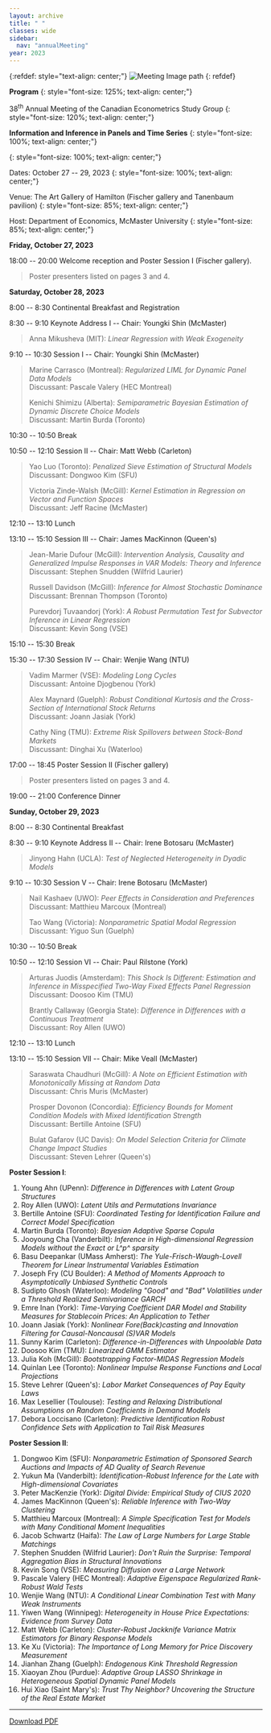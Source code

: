 ```yaml
---
layout: archive
title: " "
classes: wide
sidebar:
  nav: "annualMeeting"
year: 2023
---
```

{:refdef: style="text-align: center;"}
![Meeting Image path](/assets/images/{{page.year}}/annualMeeting.jpg)
{: refdef}



**Program**
{: style="font-size: 125%; text-align: center;"}


38<sup>th</sup> Annual Meeting of the Canadian Econometrics Study Group
{: style="font-size: 120%; text-align: center;"}

**Information and Inference in Panels and Time Series**
{: style="font-size: 100%; text-align: center;"}

{: style="font-size: 100%; text-align: center;"}

Dates: October 27 -- 29, 2023
{: style="font-size: 100%; text-align: center;"}

Venue: The Art Gallery of Hamilton (Fischer gallery and Tanenbaum
pavilion)
{: style="font-size: 85%; text-align: center;"}

Host: Department of Economics, McMaster University
{: style="font-size: 85%; text-align: center;"}

**Friday, October 27, 2023**

18:00 -- 20:00 Welcome reception and Poster Session I (Fischer gallery).

> Poster presenters listed on pages 3 and 4.

**Saturday, October 28, 2023**

8:00 -- 8:30 Continental Breakfast and Registration

8:30 -- 9:10 Keynote Address I -- Chair: Youngki Shin (McMaster)

> Anna Mikusheva (MIT): *Linear Regression with Weak Exogeneity*

9:10 -- 10:30 Session I -- Chair: Youngki Shin (McMaster)

> Marine Carrasco (Montreal): *Regularized LIML for Dynamic Panel Data
> Models*\
> Discussant: Pascale Valery (HEC Montreal)
>
> Kenichi Shimizu (Alberta): *Semiparametric Bayesian Estimation of
> Dynamic Discrete Choice Models*\
> Discussant: Martin Burda (Toronto)

10:30 -- 10:50 Break

10:50 -- 12:10 Session II -- Chair: Matt Webb (Carleton)

> Yao Luo (Toronto): *Penalized Sieve Estimation of Structural Models*\
> Discussant: Dongwoo Kim (SFU)
>
> Victoria Zinde-Walsh (McGill): *Kernel Estimation in Regression on
> Vector and Function* *Spaces*\
> Discussant: Jeff Racine (McMaster)

12:10 -- 13:10 Lunch

13:10 -- 15:10 Session III -- Chair: James MacKinnon (Queen's)

> Jean-Marie Dufour (McGill): *Intervention Analysis, Causality and
> Generalized Impulse Responses in VAR Models: Theory and Inference*\
> Discussant: Stephen Snudden (Wilfrid Laurier)
>
> Russell Davidson (McGill): *Inference for Almost Stochastic Dominance*\
> Discussant: Brennan Thompson (Toronto)
>
> Purevdorj Tuvaandorj (York): *A Robust Permutation Test for Subvector
> Inference in Linear Regression*\
> Discussant: Kevin Song (VSE)

15:10 -- 15:30 Break

15:30 -- 17:30 Session IV -- Chair: Wenjie Wang (NTU)

> Vadim Marmer (VSE): *Modeling Long Cycles*\
> Discussant: Antoine Djogbenou (York)
>
> Alex Maynard (Guelph): *Robust Conditional Kurtosis and the
> Cross-Section of International Stock Returns*\
> Discussant: Joann Jasiak (York)
>
> Cathy Ning (TMU): *Extreme Risk Spillovers between Stock-Bond Markets*\
> Discussant: Dinghai Xu (Waterloo)

17:00 -- 18:45 Poster Session II (Fischer gallery)

> Poster presenters listed on pages 3 and 4.

19:00 -- 21:00 Conference Dinner

**Sunday, October 29, 2023**

8:00 -- 8:30 Continental Breakfast

8:30 -- 9:10 Keynote Address II -- Chair: Irene Botosaru (McMaster)

> Jinyong Hahn (UCLA): *Test of Neglected Heterogeneity in Dyadic Models*

9:10 -- 10:30 Session V -- Chair: Irene Botosaru (McMaster)

> Nail Kashaev (UWO): *Peer Effects in Consideration and Preferences*\
> Discussant: Matthieu Marcoux (Montreal)
>
> Tao Wang (Victoria): *Nonparametric Spatial Modal Regression*\
> Discussant: Yiguo Sun (Guelph)

10:30 -- 10:50 Break

10:50 -- 12:10 Session VI -- Chair: Paul Rilstone (York)

> Arturas Juodis (Amsterdam): *This Shock Is Different: Estimation and
> Inference in Misspecified Two-Way Fixed Effects Panel Regression*\
> Discussant: Doosoo Kim (TMU)
>
> Brantly Callaway (Georgia State): *Difference in Differences with a
> Continuous Treatment*\
> Discussant: Roy Allen (UWO)

12:10 -- 13:10 Lunch

13:10 -- 15:10 Session VII -- Chair: Mike Veall (McMaster)

> Saraswata Chaudhuri (McGill): *A Note on Efficient Estimation with
> Monotonically Missing at Random Data*\
> Discussant: Chris Muris (McMaster)
> 
> Prosper Dovonon (Concordia): *Efficiency Bounds for Moment Condition Models with Mixed Identification Strength*\
> Discussant: Bertille Antoine (SFU)
> 
> Bulat Gafarov (UC Davis): *On Model Selection Criteria for Climate
> Change Impact Studies*\
> Discussant: Steven Lehrer (Queen's)

**Poster Session I**:

1.  Young Ahn (UPenn): *Difference in Differences with Latent Group
    Structures*
2.  Roy Allen (UWO): *Latent Utils and Permutations Invariance*
3.  Bertille Antoine (SFU): *Coordinated Testing for Identification
    Failure and Correct Model Specification*
4.  Martin Burda (Toronto): *Bayesian Adaptive Sparse Copula*
5.  Jooyoung Cha (Vanderbilt): *Inference in High-dimensional Regression
    Models without the Exact or L^p^ sparsity*
6.  Basu Deepankar (UMass Amherst): *The Yule-Frisch-Waugh-Lovell
    Theorem for Linear Instrumental Variables Estimation*
7.  Joseph Fry (CU Boulder)*: A Method of Moments Approach to
    Asymptotically Unbiased Synthetic Controls*
8.  Sudipto Ghosh (Waterloo): *Modeling "Good" and "Bad" Volatilities
    under a Threshold Realized Semivariance GARCH*
9.  Emre Inan (York): *Time-Varying Coefficient DAR Model and Stability
    Measures for Stablecoin Prices: An Application to Tether*
10. Joann Jasiak (York): *Nonlinear Fore(Back)casting and Innovation
    Filtering for Causal-Noncausal (S)VAR Models*
11. Sunny Karim (Carleton): *Difference-in-Differences with Unpoolable
    Data*
12. Doosoo Kim (TMU): *Linearized GMM Estimator*
13. Julia Koh (McGill): *Bootstrapping Factor-MIDAS Regression Models*
14. Quinlan Lee (Toronto): *Nonlinear Impulse Response Functions and
    Local Projections*
15. Steve Lehrer (Queen's): *Labor Market Consequences of Pay Equity
    Laws*
16. Max Lesellier (Toulouse): *Testing and Relaxing Distributional
    Assumptions on Random Coefficients in Demand Models*
17. Debora Loccisano (Carleton): *Predictive Identification Robust
    Confidence Sets with Application to Tail Risk Measures*

**Poster Session II**:

1.  Dongwoo Kim (SFU): *Nonparametric Estimation of Sponsored Search
    Auctions and Impacts of AD Quality of Search Revenue*
2.  Yukun Ma (Vanderbilt): *Identification-Robust Inference for the Late
    with High-dimensional Covariates*
3.  Peter MacKenzie (York): *Digital Divide: Empirical Study of CIUS
    2020*
4.  James MacKinnon (Queen's): *Reliable Inference with Two-Way
    Clustering*
5.  Matthieu Marcoux (Montreal): *A Simple Specification Test for Models
    with Many Conditional Moment Inequalities*
6.  Jacob Schwartz (Haifa): *The Law of Large Numbers for Large Stable
    Matchings*
7.  Stephen Snudden (Wilfrid Laurier): *Don't Ruin the Surprise:
    Temporal Aggregation Bias in Structural Innovations*
8.  Kevin Song (VSE): *Measuring Diffusion over a Large Network*
9.  Pascale Valery (HEC Montreal): *Adaptive Eigenspace Regularized
    Rank-Robust Wald Tests*
10. Wenjie Wang (NTU): *A Conditional Linear Combination Test with Many
    Weak Instruments*
11. Yiwen Wang (Winnipeg): *Heterogeneity in House Price Expectations:
    Evidence from Survey Data*
12. Matt Webb (Carleton): *Cluster-Robust Jackknife Variance Matrix
    Estimators for Binary Response Models*
13. Ke Xu (Victoria): *The Importance of Long Memory for Price Discovery
    Measurement*
14. Jianhan Zhang (Guelph): *Endogenous Kink Threshold Regression*
15. Xiaoyan Zhou (Purdue): *Adaptive Group LASSO Shrinkage in
    Heterogeneous Spatial Dynamic Panel Models*
16. Hui Xiao (Saint Mary's): *Trust Thy Neighbor? Uncovering the
    Structure of the Real Estate Market*

---

[Download PDF](/assets/pdf/CESG2023_Program_2023_10_10.pdf)
